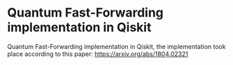 # Quantum Fast-Forwarding implementation in Qiskit
 Quantum Fast-Forwarding implementation in Qiskit, the implementation took place according to this paper: https://arxiv.org/abs/1804.02321
